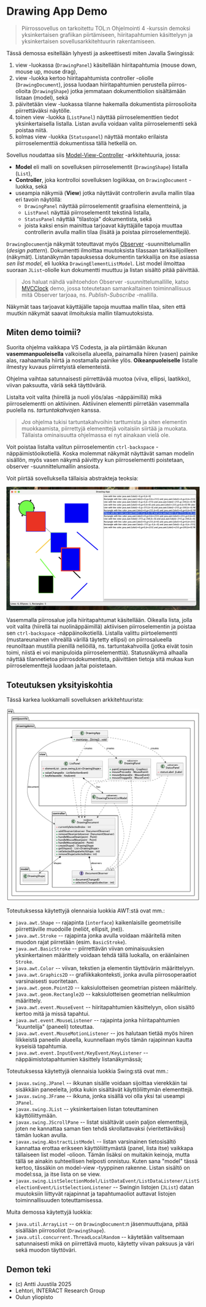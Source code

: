# Drawing App Demo

> Piirrossovellus on tarkoitettu TOL:n Ohjelmointi 4 -kurssin demoksi yksinkertaisen grafiikan piirtämiseen, hiiritapahtumien käsittelyyn ja yksinkertaisen sovellusarkkitehtuurin rakentamiseen.

Tässä demossa esitellään lyhyesti ja askeettisesti miten Javalla Swingissä:

1. view -luokassa (`DrawingPanel`) käsitellään hiiritapahtumia (mouse down, mouse up, mouse drag),
2. view -luokka kertoo hiiritapahtumista  controller -oliolle (`DrawingDocument`), jossa luodaan hiiritapahtumien perustella piirros-olioita (`DrawingShape`) jotka jemmataan dokumenttiolion sisältämään listaan (model), sekä
3. päivitetään view -luokassa tilanne hakemalla dokumentista piirrosolioita piirrettäväksi näytölle.
4. toinen view -luokka (`ListPanel`) näyttää piirroselementtien tiedot yksinkertaisella listalla. Listan avulla voidaan valita piirroselementti sekä poistaa niitä.
5. kolmas view -luokka (`Statuspanel`) näyttää montako erilaista piirroselementtiä dokumentissa tällä hetkellä on.

Sovellus noudattaa siis [Model-View-Controller](https://fi.wikipedia.org/wiki/MVC-arkkitehtuuri) -arkkitehtuuria, jossa:

* **Model** eli malli on sovelluksen piirroselementit (`DrawingShape`) listalla (`List`),
* **Controller**, joka kontrolloi sovelluksen logiikkaa, on `DrawingDocument` -luokka, sekä
* useampia näkymiä (**View**) jotka näyttävät controllerin avulla mallin tilaa eri tavoin näytöllä:
  * `DrawingPanel` näyttää piirroselementit graafisina elementteinä, ja
  * `ListPanel` näyttää piirroselementit tekstinä listalla,
  * `StatusPanel` näyttää "tilastoja" dokumentista, sekä
  * joista kaksi ensin mainittua tarjoavat käyttäjälle tapoja muuttaa controllerin avulla mallin tilaa (lisätä ja poistaa piirroselementtejä).

`DrawingDocument`ja näkymät toteuttavat myös [Observer](https://en.wikipedia.org/wiki/Observer_pattern) -suunnittelumallin (*design pattern*). Dokumentti ilmoittaa muutoksista tilassaan tarkkailijoilleen (näkymät). Listanäkymän tapauksessa dokumentin tarkkailija on itse asiassa *sen list model*, eli luokka `DrawingElementListModel`. List model ilmoittaa suoraan `JList`-oliolle kun dokumentti muuttuu ja listan sisältö pitää päivittää.

> Jos haluat nähdä vaihtoehdon Observer -suunnittelumallille, katso [MVCClock](https://github.com/anttijuu/mvcclock) demo, jossa toteutetaan samankaltainen toiminnallisuus mitä Observer tarjoaa, ns. *Publish-Subscribe* -mallilla.

Näkymät taas tarjoavat käyttäjälle tapoja muuttaa mallin tilaa, siten että muutkin näkymät saavat ilmoituksia mallin tilamuutoksista.

## Miten demo toimii?

Suorita ohjelma vaikkapa VS Codesta, ja ala piirtämään ikkunan **vasemmanpuoleisella** valkoisella alueella, painamalla hiiren (vasen) painike alas, raahaamalla hiirtä ja nostamalla painike ylös. **Oikeanpuoleiselle** listalle ilmestyy kuvaus piirretyistä elementeistä.

Ohjelma vaihtaa satunnaisesti piirrettävää muotoa (viiva, ellipsi, laatikko), viivan paksuutta, väriä sekä täyttöväriä.

Listalta voit valita (hiirellä ja nuoli ylös/alas -näppäimillä) mikä piirroselementti on aktiivinen. Aktiivinen elementti piirretään vasemmalla puolella ns. *tartuntakahvojen* kanssa. 

> *Jos* ohjelma tukisi tartuntakahvoihin tarttumista ja siten elementin muokkaamista, piirrettyjä elementtejä voitaisiin siirtää ja muokata. Tällaista ominaisuutta ohjelmassa ei nyt ainakaan vielä ole.

Voit poistaa listalta valitun piirroselementin `ctrl-backspace` -näppäimistöoikotiellä. Koska molemmat näkymät näyttävät saman modelin sisällön, myös vasen näkymä päivittyy kun piirroselementti poistetaan, observer -suunnittelumallin ansiosta. 

Voit piirtää sovelluksella tällaisia abstrakteja teoksia:

![Teoskynnys tuskin ylittyy](screenshot.png)

Vasemmalla piirrosalue jolla hiiritapahtumat käsitellään. Oikealla lista, jolla voit valita (hiirellä tai nuolinäppäimillä) aktiivisen piirroselementin ja poistaa sen `ctrl-backspace` -näppäinoikotiellä. Listalla valittu piirtoelementti (mustareunainen vihreällä värillä täytetty ellipsi) on piirrosalueella reunoiltaan mustilla pienillä neliöillä, ns. tartuntakahvoilla (jotka eivät tosin toimi, niistä ei voi manipuloida piirroselementtiä). Statusnäkymä alhaalla näyttää tilannetietoa piirrosdokumentista, päivittäen tietoja sitä mukaa kun piirroselementtejä luodaan ja/tai poistetaan.

## Toteutuksen yksityiskohtia

Tässä karkea luokkamalli sovelluksen arkkitehtuurista:

![UML-luokkamalli](classes.png)

Toteutuksessa käytettyjä olennaisia luokkia AWT:stä ovat mm.:

* `java.awt.Shape` -- rajapinta (`interface`) kaikenlaisille geometrisille piirrettäville muodoille (neliöt, ellipsit, jne)).
* `java.awt.Stroke` -- rajapinta jonka avulla voidaan määritellä miten muodon rajat piirretään (esim. `BasicStroke`).
* `java.awt.BasicStroke` -- piirrettävän viivan ominaisuuksien yksinkertainen määrittely voidaan tehdä tällä luokalla, on eräänlainen `Stroke`.
* `java.awt.Color` -- viivan, tekstien ja elementin täyttövärin määrittelyyn.
* `java.awt.Graphics2D` -- grafiikkakonteksti, jonka avulla piirrosoperaatiot varsinaisesti suoritetaan.
* `java.awt.geom.Point2D` -- kaksiulotteisen geometrian pisteen määrittely.
* `java.awt.geom.Rectangle2D` -- kaksiulotteisen geometrian nelikulmion määrittely.
* `java.awt.event.MouseEvent` -- hiiritapahtumien käsittelyyn, olion sisältö kertoo mitä ja missä tapahtui.
* `java.awt.event.MouseListener` -- rajapinta jonka hiiritapahtumien "kuuntelija" (paneeli) toteuttaa.
* `java.awt.event.MouseMotionListener` -- jos halutaan tietää myös hiiren liikkeistä paneelin alueella, kuunnellaan myös tämän rajapinnan kautta kyseisiä tapahtumia.
* `java.awt.event.InputEvent/KeyEvent/KeyListener` -- näppäimistotapahtumien käsittely listanäkymässä;

Toteutuksessa käytettyjä olennaisia luokkia Swing:stä ovat mm.:

* `javax.swing.JPanel` -- ikkunan sisälle voidaan sijoittaa vierekkäin tai sisäkkäin paneeleita, jotka kukin sisältävät käyttöliittymän elementtejä.
* `javax.swing.JFrame` -- ikkuna, jonka sisällä voi olla yksi tai useampi `JPanel`.
* `javax.swing.JList` -- yksinkertaisen listan toteuttaminen käyttöliittymään.
* `javax.swing.JScrollPane` -- listat sisältävät usein paljon elementtejä, joten ne kannattaa saman tien tehdä skrollattavaksi (vieritettäväksi) tämän luokan avulla.
* `javax.swing.AbstractListModel` -- listan varsinainen tietosisältö kannattaa erottaa erikseen käyttöliittymästä (panel, lista itse) vaikkapa tällaiseen list model -olioon. Tämän lisäksi on muitakin keinoja, mutta tällä se ainakin suhteellisen helposti onnistuu. Kuten sana "model" tässä kertoo, tässäkin on model-view -tyyppinen rakenne. Listan sisältö on model:ssa, ja itse lista on se view.
* `javax.swing.ListSelectionModel/ListDataEvent/ListDataListener/ListSelectionEvent/ListSelectionListener` -- Swingin listojen (`JList`) datan muutoksiin liittyvät rajapinnat ja tapahtumaoliot auttavat listojen toiminnallisuuden toteuttamisessa.

Muita demossa käytettyjä luokkia:

* `java.util.ArrayList` -- on `DrawingDocument`:n jäsenmuuttujana, pitää sisällään piirrosoliot (`DrawingShape`).
* `java.util.concurrent.ThreadLocalRandom` -- käytetään valitsemaan satunnaisesti mikä on piirrettävä muoto, käytetty viivan paksuus ja väri sekä muodon täyttöväri.

## Demon teki

* (c) Antti Juustila 2025
* Lehtori, INTERACT Research Group
* Oulun yliopisto